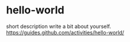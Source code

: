 # hello-world
short description
write a bit about yourself.
https://guides.github.com/activities/hello-world/
